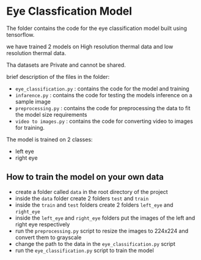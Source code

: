 # Eye Classfication Model

The folder contains the code for the eye classification model built using tensorflow. 

we have trained 2 models on High resolution thermal data and low resolution thermal data.

Tha datasets are Private and cannot be shared.

brief description of the files in the folder:

- `eye_classification.py` : contains the code for the model and training
- `infarence.py` : contains the code for testing the models inference on a sample image
- `preprocessing.py` : contains the code for preprocessing the data to fit the model size requirements
- `video to images.py` : contains the code for converting video to images for training.


The model is trained on 2 classes:
- left eye
- right eye


## How to train the model on your own data

- create a folder called `data` in the root directory of the project
- inside the `data` folder create 2 folders `test` and `train`
- inside the `train` and `test` folders create 2 folders `left_eye` and `right_eye`
- inside the `left_eye` and `right_eye` folders put the images of the left and right eye respectively
- run the `preprocessing.py` script to resize the images to 224x224 and convert them to grayscale
- change the path to the data in the `eye_classification.py` script
- run the `eye_classification.py` script to train the model 

